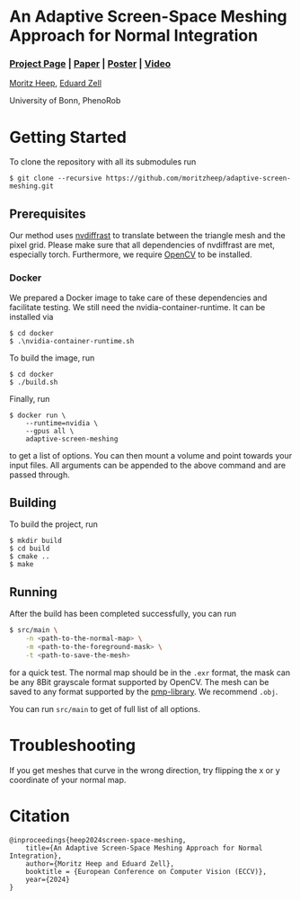 # An Adaptive Screen-Space Meshing Approach for Normal Integration
### [Project Page](https://moritzheep.github.io/adaptive-screen-meshing/) | [Paper](https://arxiv.org/abs/2409.16907) | [Poster](https://moritzheep.github.io/publication/heep-isotropicmeshing-2024/poster.pdf) | [Video](https://www.youtube.com/watch?v=6m2SKqb1M5M)


[Moritz Heep](https://moritzheep.github.io/),
[Eduard Zell](http://www.eduardzell.com/)

University of Bonn, PhenoRob

# Getting Started
To clone the repository with all its submodules run
```Shell
$ git clone --recursive https://github.com/moritzheep/adaptive-screen-meshing.git
```

## Prerequisites
Our method uses [nvdiffrast](https://github.com/NVlabs/nvdiffrast) to translate between the triangle mesh and the pixel grid. Please make sure that all dependencies of nvdiffrast are met, especially torch. Furthermore, we require [OpenCV](https://opencv.org/) to be installed.
### Docker
We prepared a Docker image to take care of these dependencies and facilitate testing. We still need the nvidia-container-runtime. It can be installed via
```Shell
$ cd docker
$ .\nvidia-container-runtime.sh
```
To build the image, run
```Shell
$ cd docker
$ ./build.sh
```
Finally, run
```Shell
$ docker run \
    --runtime=nvidia \
    --gpus all \
    adaptive-screen-meshing
```
to get a list of options. You can then mount a volume and point towards your input files. All arguments can be appended to the above command and are passed through.
## Building
To build the project, run
```Shell
$ mkdir build
$ cd build
$ cmake ..
$ make
```

## Running
After the build has been completed successfully, you can run
```sh
$ src/main \
    -n <path-to-the-normal-map> \
    -m <path-to-the-foreground-mask> \
    -t <path-to-save-the-mesh>
```
for a quick test. The normal map should be in the `.exr` format, the mask can be any 8Bit grayscale format supported by OpenCV. The mesh can be saved to any format supported by the [pmp-library](https://github.com/pmp-library/pmp-library). We recommend `.obj`.

You can run `src/main` to get of full list of all options.

# Troubleshooting
If you get meshes that curve in the wrong direction, try flipping the x or y coordinate of your normal map.

# Citation
```
@inproceedings{heep2024screen-space-meshing,
    title={An Adaptive Screen-Space Meshing Approach for Normal Integration},
    author={Moritz Heep and Eduard Zell},
    booktitle = {European Conference on Computer Vision (ECCV)},
    year={2024}
}
```
